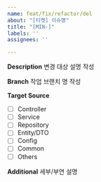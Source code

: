 ```yaml
---
name: feat/fix/refactor/del
about: "[티켓] 이슈명"
title: "[MIN-]"
labels: ''
assignees: ''

---
```


**Description**
변경 대상 설명 작성

**Branch**
작업 브랜치 명 작성

**Target Source**
- [ ] Controller
- [ ] Service
- [ ] Repository
- [ ] Entity/DTO
- [ ] Config
- [ ] Common
- [ ] Others

**Additional**
세부/부연 설명
